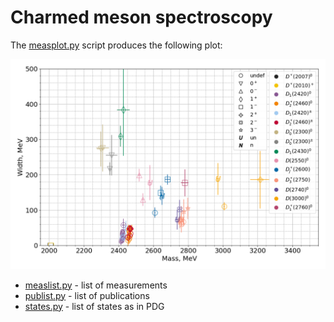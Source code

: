 # Charmed meson spectroscopy

The [measplot.py](measplot.py) script produces the following plot:

![spectrum plot](plots/mspec_byname.png)

* [measlist.py](measlist.py) - list of measurements
* [publist.py](publist.py) - list of publications
* [states.py](states.py) - list of states as in PDG
